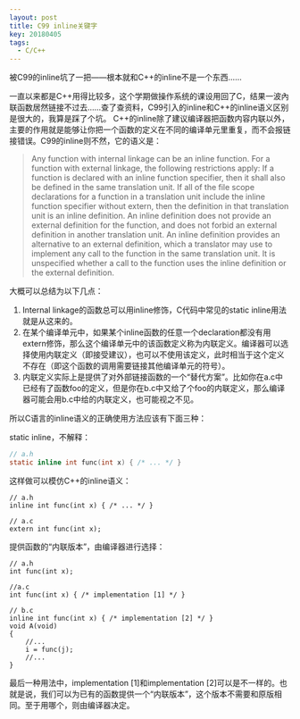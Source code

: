 ```yaml
---
layout: post
title: C99 inline关键字
key: 20180405
tags:
  - C/C++
---
```


被C99的inline坑了一把——根本就和C++的inline不是一个东西……

<!--more-->

一直以来都是C++用得比较多，这个学期做操作系统的课设用回了C，结果一波內联函数居然链接不过去……查了查资料，C99引入的inline和C++的inline语义区别是很大的，我算是踩了个坑。
C++的inline除了建议编译器把函数内容内联以外，主要的作用就是能够让你把一个函数的定义在不同的编译单元里重复，而不会报链接错误。C99的inline则不然，它的语义是：

> Any function with internal linkage can be an inline function. For a function with external linkage, the following restrictions apply: If a function is declared with an inline function specifier, then it shall also be defined in the same translation unit. If all of the file scope declarations for a function in a translation unit include the inline function specifier without extern, then the definition in that translation unit is an inline definition. An inline definition does not provide an external definition for the function, and does not forbid an external definition in another translation unit. An inline definition provides an alternative to an external definition, which a translator may use to implement any call to the function in the same translation unit. It is unspecified whether a call to the function uses the inline definition or the external definition.

大概可以总结为以下几点：
1. Internal linkage的函数总可以用inline修饰，C代码中常见的static inline用法就是从这来的。
2. 在某个编译单元中，如果某个inline函数的任意一个declaration都没有用extern修饰，那么这个编译单元中的该函数定义称为内联定义。编译器可以选择使用内联定义（即接受建议），也可以不使用该定义，此时相当于这个定义不存在（即这个函数的调用需要链接其他编译单元的符号）。
3. 内联定义实际上是提供了对外部链接函数的一个“替代方案”。比如你在a.c中已经有了函数foo的定义，但是你在b.c中又给了个foo的内联定义，那么编译器可能会用b.c中给的内联定义，也可能视之不见。

所以C语言的inline语义的正确使用方法应该有下面三种：

static inline，不解释：
```c
// a.h
static inline int func(int x) { /* ... */ }
```

这样做可以模仿C++的inline语义：
```
// a.h
inline int func(int x) { /* ... */ }

// a.c
extern int func(int x);
```

提供函数的“内联版本”，由编译器进行选择：
```
// a.h
int func(int x);

//a.c
int func(int x) { /* implementation [1] */ }

// b.c
inline int func(int x) { /* implementation [2] */ }
void A(void)
{
    //...
    i = func(j);
    //...
}
```

最后一种用法中，implementation [1]和implementation [2]可以是不一样的。也就是说，我们可以为已有的函数提供一个“内联版本”，这个版本不需要和原版相同。至于用哪个，则由编译器决定。